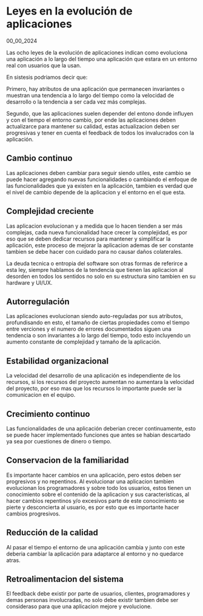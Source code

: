 # Leyes en la evolución de aplicaciones
00_00_2024

Las ocho leyes de la evolución de aplicaciones indican como evoluciona una aplicación a lo largo del tiempo una aplicación que estara en un entorno real con usuarios que la usan.

En sistesis podriamos decir que:

Primero, hay atributos de una aplicación que permanecen invariantes o muestran una tendencia a lo largo del tiempo como la velocidad de desarrollo o la tendencia a ser cada vez más complejas. 

Segundo, que las aplicaciones suelen depender del entono donde influyen y con el tiempo el entorno cambio, por ende las aplicaciones deben actualizarce para mantener su calidad, estas actualizacion deben ser progresivas y tener en cuenta el feedback de todos los invalucrados con la aplicación.

## Cambio continuo

Las aplicaciones deben cambiar para seguir siendo utiles, este cambio se puede hacer agregando nuevas funcionalidades o cambiando el enfoque de las funcionalidades que ya existen en la aplicación, tambien es verdad que el nivel de cambio depende de la aplicacion y el entorno en el que esta.

## Complejidad creciente

Las aplicacion evolucionan y a medida que lo hacen tienden a ser más complejas, cada nueva funcionalidad hace crecer la complejidad, es por eso que se deben dedicar recursos para mantener y simplificar la aplicación, este proceso de mejorar la aplicacion ademas de ser constante tambien se debe hacer con cuidado para no causar daños colaterales.

La deuda tecnica o entropia del software son otras formas de referirce a esta ley, siempre hablamos de la tendencia que tienen las aplicacion al desorden en todos los sentidos no solo en su estructura sino tambien en su hardware y UI/UX.

## Autorregulación

Las aplicaciones evolucionan siendo auto-reguladas por sus atributos, profundisando en esto, el tamaño de ciertas propiedades como el tiempo entre verciones y el numero de errores documentados siguen una tendencia o son invariantes a lo largo del tiempo, todo esto incluyendo un aumento constante de complejidad y tamaño de la aplicación.

## Estabilidad organizacional

La velocidad del desarrollo de una aplicación es independiente de los recursos, si los recursos del proyecto aumentan no aumentara la velocidad del proyecto, por eso mas que los recursos lo importante puede ser la comunicacion en el equipo.


## Crecimiento continuo

Las funcionalidades de una aplicación deberian crecer continuamente, esto se puede hacer implementado funciones que antes se habian descartado ya sea por cuestiones de dinero o tiempo.

## Conservacion de la familiaridad

Es importante hacer cambios en una aplicación, pero estos deben ser progresivos y no repentinos. Al evolucionar una aplicacion tambien evolucionan los programadores y sobre todo los usuarios, estos tienen un conocimiento sobre el contenido de la aplicacion y sus caracteristicas, al hacer cambios repentinos y/o excesivos parte de este conocimiento se pierte y desconcierta al usuario, es por esto que es importante hacer cambios progresivos.

## Reducción de la calidad

Al pasar el tiempo el entorno de una aplicación cambia y junto con este deberia cambiar la aplicación para adaptarce al entorno y no quedarce atras.

## Retroalimentacion del sistema

El feedback debe existir por parte de usuarios, clientes, programadores y demas personas involucradas, no solo debe existir tambien debe ser consideraso para que una aplicacion mejore y evolucione.
